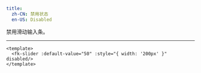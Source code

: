 ```yaml
title:
  zh-CN: 禁用状态
  en-US: Disabled
```


禁用滑动输入条。

---


```vue { "component": true } 
<template>
  <fk-slider :default-value="50" :style="{ width: '200px' }" disabled/>
</template>
```
